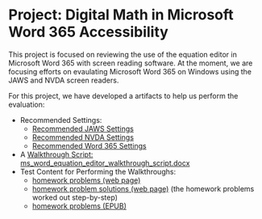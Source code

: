 # Project: Digital Math in Microsoft Word 365 Accessibility
This project is focused on reviewing the use of the equation editor in Microsoft Word 365 with screen reading software. At the moment, we are focusing efforts on evaulating Microsoft Word 365 on Windows using the JAWS and NVDA screen readers.

For this project, we have developed a artifacts to help us perform the evaluation:
 * Recommended Settings:
    * [Recommended JAWS Settings](recommended_jaws_settings.html)
    * [Recommended NVDA Settings](recommended_nvda_settings.html)
    * [Recommended Word 365 Settings](recommended_word_settings.html)
 * A [Walkthrough Script: ms_word_equation_editor_walkthrough_script.docx](ms_word_equation_editor_walkthrough_script.docx)
 * Test Content for Performing the Walkthroughs:
    * [homework problems (web page)](../test_content/homework_problems.html)
    * [homework problem solutions (web page)](../test_content/homework_solutions.html) (the homework problems worked out step-by-step)
    * [homework problems (EPUB)](../test_content/homework_problems.epub) 
